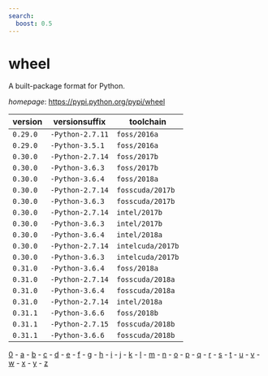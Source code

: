 ```yaml
---
search:
  boost: 0.5
---
```

# wheel

A built-package format for Python.

*homepage*: <https://pypi.python.org/pypi/wheel>

version | versionsuffix | toolchain
--------|---------------|----------
``0.29.0`` | ``-Python-2.7.11`` | ``foss/2016a``
``0.29.0`` | ``-Python-3.5.1`` | ``foss/2016a``
``0.30.0`` | ``-Python-2.7.14`` | ``foss/2017b``
``0.30.0`` | ``-Python-3.6.3`` | ``foss/2017b``
``0.30.0`` | ``-Python-3.6.4`` | ``foss/2018a``
``0.30.0`` | ``-Python-2.7.14`` | ``fosscuda/2017b``
``0.30.0`` | ``-Python-3.6.3`` | ``fosscuda/2017b``
``0.30.0`` | ``-Python-2.7.14`` | ``intel/2017b``
``0.30.0`` | ``-Python-3.6.3`` | ``intel/2017b``
``0.30.0`` | ``-Python-3.6.4`` | ``intel/2018a``
``0.30.0`` | ``-Python-2.7.14`` | ``intelcuda/2017b``
``0.30.0`` | ``-Python-3.6.3`` | ``intelcuda/2017b``
``0.31.0`` | ``-Python-3.6.4`` | ``foss/2018a``
``0.31.0`` | ``-Python-2.7.14`` | ``fosscuda/2018a``
``0.31.0`` | ``-Python-3.6.4`` | ``fosscuda/2018a``
``0.31.0`` | ``-Python-2.7.14`` | ``intel/2018a``
``0.31.1`` | ``-Python-3.6.6`` | ``foss/2018b``
``0.31.1`` | ``-Python-2.7.15`` | ``fosscuda/2018b``
``0.31.1`` | ``-Python-3.6.6`` | ``fosscuda/2018b``

[0](../0/index.md) - [a](../a/index.md) - [b](../b/index.md) - [c](../c/index.md) - [d](../d/index.md) - [e](../e/index.md) - [f](../f/index.md) - [g](../g/index.md) - [h](../h/index.md) - [i](../i/index.md) - [j](../j/index.md) - [k](../k/index.md) - [l](../l/index.md) - [m](../m/index.md) - [n](../n/index.md) - [o](../o/index.md) - [p](../p/index.md) - [q](../q/index.md) - [r](../r/index.md) - [s](../s/index.md) - [t](../t/index.md) - [u](../u/index.md) - [v](../v/index.md) - [w](../w/index.md) - [x](../x/index.md) - [y](../y/index.md) - [z](../z/index.md)

